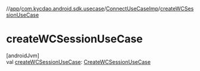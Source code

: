 //[app](../../../index.md)/[com.kycdao.android.sdk.usecase](../index.md)/[ConnectUseCaseImp](index.md)/[createWCSessionUseCase](create-w-c-session-use-case.md)

# createWCSessionUseCase

[androidJvm]\
val [createWCSessionUseCase](create-w-c-session-use-case.md): [CreateWCSessionUseCase](../-create-w-c-session-use-case/index.md)
